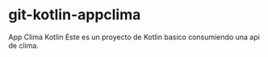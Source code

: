 # git-kotlin-appclima
App Clima Kotlin
Este es un proyecto de Kotlin basico consumiendo una api de clima.
